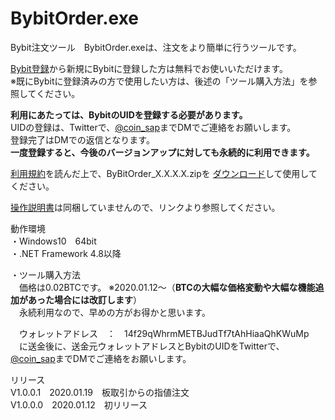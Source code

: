 # BybitOrder.exe
Bybit注文ツール　BybitOrder.exeは、注文をより簡単に行うツールです。  
  
<a href="https://www.bybit.com/home/jp/index.html?affiliate_id=538&group_id=1254&group_type=1" target="_blank">Bybit登録</a>から新規にBybitに登録した方は無料でお使いいただけます。  
※既にBybitに登録済みの方で使用したい方は、後述の「ツール購入方法」を参照してください。
  
**利用にあたっては、BybitのUIDを登録する必要があります。**  
UIDの登録は、Twitterで、<a href="https://twitter.com/coin_sap" target="_blank">@coin_sap</a>までDMでご連絡をお願いします。  
登録完了はDMでの返信となります。  
**一度登録すると、今後のバージョンアップに対しても永続的に利用できます。**  
  
<a href="http://coinsap.php.xdomain.jp/bybitorder/rule.html" target="_blank">利用規約</a>を読んだ上で、ByBitOrder_X.X.X.X.zipを
<a href="https://github.com/GitHubCoinSap/BybitOrder.exe/releases/latest" target="_blank">ダウンロード</a>して使用してください。
  
<a href="http://coinsap.php.xdomain.jp/bybitorder/index.html" target="_blank">操作説明書</a>は同梱していませんので、リンクより参照してください。

動作環境  
・Windows10　64bit  
・.NET Framework 4.8以降  
  
・ツール購入方法  
　価格は0.02BTCです。
※2020.01.12～（**BTCの大幅な価格変動や大幅な機能追加があった場合には改訂します**）  
　永続利用なので、早めの方がお得かと思います。
 
　ウォレットアドレス　：　14f29qWhrmMETBJudTf7tAhHiaaQhKWuMp  
　に送金後に、送金元ウォレットアドレスとBybitのUIDをTwitterで、<a href="https://twitter.com/coin_sap" target="_blank">@coin_sap</a>までDMでご連絡をお願いします。  
  
リリース  
V1.0.0.1　2020.01.19　板取引からの指値注文  
V1.0.0.0　2020.01.12　初リリース  
